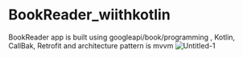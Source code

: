 # BookReader_wiithkotlin
BookReader app is built using googleapi/book/programming , Kotlin, CallBak, Retrofit  and architecture pattern is mvvm
![Untitled-1](https://user-images.githubusercontent.com/60369343/89203497-7df96480-d569-11ea-9b5a-4dacbb5f7fce.png)
